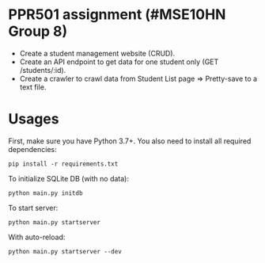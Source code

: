 # PPR501 assignment (#MSE10HN Group 8)
* Create a student management website (CRUD).
* Create an API endpoint to get data for one student only (GET /students/:id).
* Create a crawler to crawl data from Student List page => Pretty-save to a text file.

# Usages
First, make sure you have Python 3.7+. You also need to install all required dependencies:
```
pip install -r requirements.txt
```

To initialize SQLite DB (with no data):
```
python main.py initdb
```

To start server:
```
python main.py startserver
```

With auto-reload:
```
python main.py startserver --dev
```


